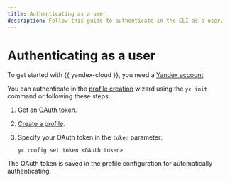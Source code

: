 ```yaml
---
title: Authenticating as a user
description: Follow this guide to authenticate in the CLI as a user.
---
```


# Authenticating as a user

To get started with {{ yandex-cloud }}, you need a [Yandex account](../../../iam/concepts/users/accounts.md#passport).

You can authenticate in the [profile creation](../profile/profile-create.md#interactive-create) wizard using the `yc init` command or following these steps:

1. Get an [OAuth token](../../../iam/concepts/authorization/oauth-token.md).


1. [Create a profile](../profile/profile-create.md#create).
1. Specify your OAuth token in the `token` parameter:
    ```
    yc config set token <OAuth token>
    ```

The OAuth token is saved in the profile configuration for automatically authenticating.

